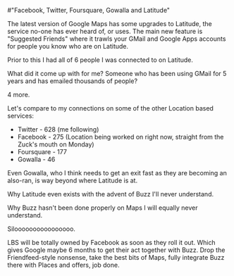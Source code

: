 #"Facebook, Twitter, Foursquare, Gowalla and Latitude"


 The latest version of Google Maps has some upgrades to Latitude, the service no-one has ever heard of, or uses. The main new feature is &quot;Suggested Friends&quot; where it trawls your GMail and Google Apps accounts for people you know who are on Latitude. <p /><div>Prior to this I had all of 6 people I was connected to on Latitude.</div><p /><div>What did it come up with for me? Someone who has been using GMail for 5 years and has emailed thousands of people?</div> <p /><div>4 more.</div><p /><div>Let&#39;s compare to my connections on some of the other Location based services:</div><div><ul><li>Twitter - 628 (me following)</li><li>Facebook - 275 (Location being worked on right now, straight from the Zuck&#39;s mouth on Monday)</li> <li>Foursquare - 177</li><li>Gowalla - 46</li></ul><div>Even Gowalla, who I think needs to get an exit fast as they are becoming an also-ran, is way beyond where Latitude is at.</div><p /><div>Why Latitude even exists with the advent of Buzz I&#39;ll never understand.</div> <p /><div>Why Buzz hasn&#39;t been done properly on Maps I will equally never understand.</div><p /><div>Siloooooooooooooooo.</div></div><p /><div>LBS will be totally owned by Facebook as soon as they roll it out. Which gives Google maybe 6 months to get their act together with Buzz. Drop the Friendfeed-style nonsense, take the best bits of Maps, fully integrate Buzz there with Places and offers, job done.</div>
 